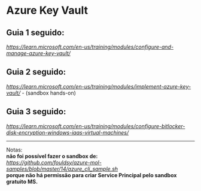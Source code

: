 # Azure Key Vault
## Guia 1 seguido:
_https://learn.microsoft.com/en-us/training/modules/configure-and-manage-azure-key-vault/_

## Guia 2 seguido:
_https://learn.microsoft.com/en-us/training/modules/implement-azure-key-vault/_ - (sandbox hands-on)

## Guia 3 seguido:
_https://learn.microsoft.com/en-us/training/modules/configure-bitlocker-disk-encryption-windows-iaas-virtual-machines/_

___
Notas:\
__não foi possível fazer o sandbox de:__\
_https://github.com/fouldsy/azure-mol-samples/blob/master/14/azure_cli_sample.sh_ \
__porque não há permissão para criar Service Principal pelo sandbox gratuito MS.__
